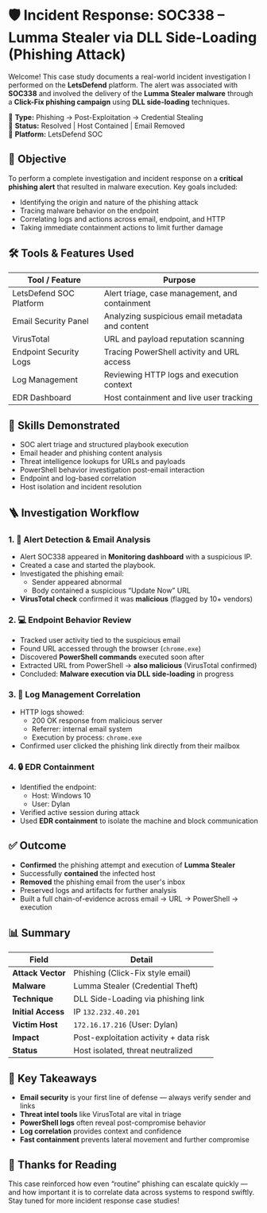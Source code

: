 # 🛡️ Incident Response: SOC338 – Lumma Stealer via DLL Side-Loading (Phishing Attack)

Welcome! This case study documents a real-world incident investigation I performed on the **LetsDefend** platform. The alert was associated with **SOC338** and involved the delivery of the **Lumma Stealer malware** through a **Click-Fix phishing campaign** using **DLL side-loading** techniques.

🔗 **Type:** Phishing → Post-Exploitation → Credential Stealing  
📆 **Status:** Resolved | Host Contained | Email Removed  
📌 **Platform:** LetsDefend SOC

## 🎯 Objective

To perform a complete investigation and incident response on a **critical phishing alert** that resulted in malware execution. Key goals included:

- Identifying the origin and nature of the phishing attack  
- Tracing malware behavior on the endpoint  
- Correlating logs and actions across email, endpoint, and HTTP  
- Taking immediate containment actions to limit further damage  

## 🛠 Tools & Features Used

| Tool / Feature          | Purpose                                           |
|-------------------------|---------------------------------------------------|
| LetsDefend SOC Platform | Alert triage, case management, and containment    |
| Email Security Panel    | Analyzing suspicious email metadata and content   |
| VirusTotal              | URL and payload reputation scanning               |
| Endpoint Security Logs  | Tracing PowerShell activity and URL access        |
| Log Management          | Reviewing HTTP logs and execution context         |
| EDR Dashboard           | Host containment and live user tracking           |

## 🧠 Skills Demonstrated

- SOC alert triage and structured playbook execution  
- Email header and phishing content analysis  
- Threat intelligence lookups for URLs and payloads  
- PowerShell behavior investigation post-email interaction  
- Endpoint and log-based correlation  
- Host isolation and incident resolution  

## 🪜 Investigation Workflow

### 1. 📨 **Alert Detection & Email Analysis**
- Alert SOC338 appeared in **Monitoring dashboard** with a suspicious IP.
- Created a case and started the playbook.
- Investigated the phishing email:
  - Sender appeared abnormal
  - Body contained a suspicious “Update Now” URL
- **VirusTotal check** confirmed it was **malicious** (flagged by 10+ vendors)

### 2. 💻 **Endpoint Behavior Review**
- Tracked user activity tied to the suspicious email
- Found URL accessed through the browser (`chrome.exe`)
- Discovered **PowerShell commands** executed soon after
- Extracted URL from PowerShell → **also malicious** (VirusTotal confirmed)
- Concluded: **Malware execution via DLL side-loading** in progress

### 3. 🧾 **Log Management Correlation**
- HTTP logs showed:
  - 200 OK response from malicious server
  - Referrer: internal email system
  - Execution by process: `chrome.exe`
- Confirmed user clicked the phishing link directly from their mailbox

### 4. 🔒 **EDR Containment**
- Identified the endpoint:  
  - Host: Windows 10  
  - User: Dylan  
- Verified active session during attack
- Used **EDR containment** to isolate the machine and block communication

## ✅ Outcome

- **Confirmed** the phishing attempt and execution of **Lumma Stealer**  
- Successfully **contained** the infected host  
- **Removed** the phishing email from the user's inbox  
- Preserved logs and artifacts for further analysis  
- Built a full chain-of-evidence across email → URL → PowerShell → execution  

## 📊 Summary

| Field              | Detail                          |
|-------------------|----------------------------------|
| **Attack Vector** | Phishing (Click-Fix style email) |
| **Malware**       | Lumma Stealer (Credential Theft) |
| **Technique**     | DLL Side-Loading via phishing link |
| **Initial Access**| IP `132.232.40.201`              |
| **Victim Host**   | `172.16.17.216` (User: Dylan)    |
| **Impact**        | Post-exploitation activity + data risk |
| **Status**        | Host isolated, threat neutralized |

## 🧩 Key Takeaways

- **Email security** is your first line of defense — always verify sender and links  
- **Threat intel tools** like VirusTotal are vital in triage  
- **PowerShell logs** often reveal post-compromise behavior  
- **Log correlation** provides context and confidence  
- **Fast containment** prevents lateral movement and further compromise  

## 🙌 Thanks for Reading

This case reinforced how even “routine” phishing can escalate quickly — and how important it is to correlate data across systems to respond swiftly.  
Stay tuned for more incident response case studies!

